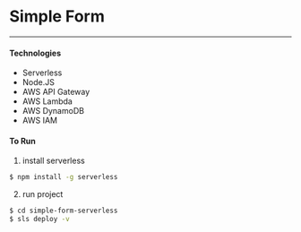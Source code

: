 # Simple Form
-------
#### Technologies
- Serverless
- Node.JS
- AWS API Gateway
- AWS Lambda
- AWS DynamoDB
- AWS IAM

#### To Run
1. install serverless
```sh
$ npm install -g serverless
```
2. run project
```sh
$ cd simple-form-serverless
$ sls deploy -v
```